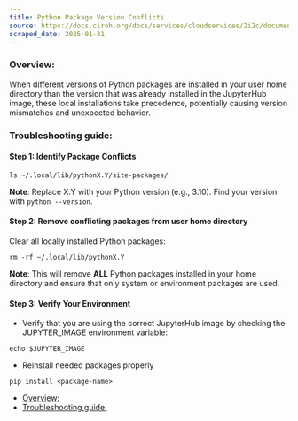 ```yaml
---
title: Python Package Version Conflicts
source: https://docs.ciroh.org/docs/services/cloudservices/2i2c/documentation/python-package-conflicts
scraped_date: 2025-01-31
---
```


### Overview:

When different versions of Python packages are installed in your user home directory than the version that was already installed in the JupyterHub image, these local installations take precedence, potentially causing version mismatches and unexpected behavior.

### Troubleshooting guide:

#### Step 1: Identify Package Conflicts

```codeBlockLines_e6Vv
ls ~/.local/lib/pythonX.Y/site-packages/

```

**Note**: Replace X.Y with your Python version (e.g., 3.10). Find your version with `python --version`.

#### Step 2: Remove conflicting packages from user home directory

Clear all locally installed Python packages:

```codeBlockLines_e6Vv
rm -rf ~/.local/lib/pythonX.Y

```

**Note**: This will remove **ALL** Python packages installed in your home directory and ensure that only system or environment packages are used.

#### Step 3: Verify Your Environment

- Verify that you are using the correct JupyterHub image by checking the JUPYTER\_IMAGE environment variable:

```codeBlockLines_e6Vv
echo $JUPYTER_IMAGE

```

- Reinstall needed packages properly

```codeBlockLines_e6Vv
pip install <package-name>

```

- [Overview:](https://docs.ciroh.org/docs/services/cloudservices/2i2c/documentation/python-package-conflicts/#overview)
- [Troubleshooting guide:](https://docs.ciroh.org/docs/services/cloudservices/2i2c/documentation/python-package-conflicts/#troubleshooting-guide)